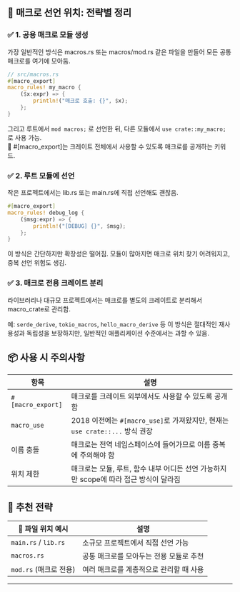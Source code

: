 ## 🧠 매크로 선언 위치: 전략별 정리
### ✅ 1. 공용 매크로 모듈 생성

가장 일반적인 방식은 macros.rs 또는 macros/mod.rs 같은 파일을 만들어
모든 공통 매크로를 여기에 모아둠.  

```rust
// src/macros.rs
#[macro_export]
macro_rules! my_macro {
    ($x:expr) => {
        println!("매크로 호출: {}", $x);
    };
}
```

그리고 루트에서 `mod macros;` 로 선언한 뒤, 다른 모듈에서 `use crate::my_macro;` 로 사용 가능.  
🔑 #[macro_export]는 크레이트 전체에서 사용할 수 있도록 매크로를 공개하는 키워드.


### ✅ 2. 루트 모듈에 선언
작은 프로젝트에서는 lib.rs 또는 main.rs에 직접 선언해도 괜찮음.
```rust
#[macro_export]
macro_rules! debug_log {
    ($msg:expr) => {
        println!("[DEBUG] {}", $msg);
    };
}
```

이 방식은 간단하지만 확장성은 떨어짐.
모듈이 많아지면 매크로 위치 찾기 어려워지고, 중복 선언 위험도 생김.

### ✅ 3. 매크로 전용 크레이트 분리
라이브러리나 대규모 프로젝트에서는
매크로를 별도의 크레이트로 분리해서 macro_crate로 관리함.

예: `serde_derive`, `tokio_macros`, `hello_macro_derive` 등
이 방식은 절대적인 재사용성과 독립성을 보장하지만,
일반적인 애플리케이션 수준에서는 과할 수 있음.


## 📦 사용 시 주의사항
| 항목     | 설명                                                             |
|------------------------|------------------------------------------------------------------|
| `#[macro_export]`      | 매크로를 크레이트 외부에서도 사용할 수 있도록 공개함             |
| `macro_use`            | 2018 이전에는 `#[macro_use]`로 가져왔지만, 현재는 `use crate::...` 방식 권장 |
| 이름 충돌              | 매크로는 전역 네임스페이스에 들어가므로 이름 중복에 주의해야 함   |
| 위치 제한              | 매크로는 모듈, 루트, 함수 내부 어디든 선언 가능하지만 scope에 따라 접근 방식이 달라짐 |


## 🧠 추천 전략
| 📁 파일 위치 예시       | 설명                                   |
|------------------------|----------------------------------------|
| `main.rs` / `lib.rs`   | 소규모 프로젝트에서 직접 선언 가능       |
| `macros.rs`            | 공통 매크로를 모아두는 전용 모듈로 추천  |
| `mod.rs` (매크로 전용) | 여러 매크로를 계층적으로 관리할 때 사용  |

---



